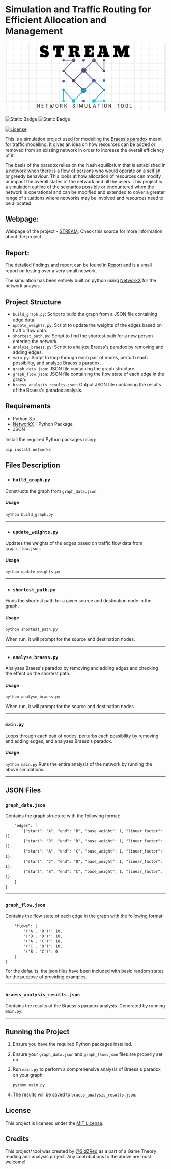 # Simulation and Traffic Routing for Efficient Allocation and Management

![Project Logo](stream_logo.png)


![Static Badge](https://img.shields.io/badge/network_analysis-blue)
![Static Badge](https://img.shields.io/badge/game_theory-blue)

[![License](https://img.shields.io/badge/license-MIT-green)](LICENSE)

This is a simulation project used for modelling the [Braess's paradox](https://en.wikipedia.org/wiki/Braess's_paradox) meant for traffic modelling. It gives an idea on how resources can be added or removed from an existing network in order to increase the overall efficiency of it.

The basis of the paradox relies on the Nash equilibrium that is established in a network when there is a flow of persons who would operate on a selfish or greedy behaviour. This looks at how allocation of resources can modify or impact the overall states of the network and all the users.
This project is a simulation outline of the scenarios possible or encountered when the network is operational and can be modified and extended to cover a greater range of situations where networks may be involved and resources need to be allocated. 

## Webpage:
Webpage of the project - [STREAM](https://sidzred.github.io/STREAM/). Check this source for more information about the project

## Report: 
The detailed findings and report can be found in [Report](https://github.com/SidZRed/STREAM/blob/main/Braess_Paradox.pdf) and is a small report on testing over a very small network.


The simulation has been entirely built on python using [NetworkX](https://networkx.org/documentation/stable/index.html#) for the network anaysis.

## Project Structure

-   `build_graph.py`: Script to build the graph from a JSON file containing edge data.
-   `update_weights.py`: Script to update the weights of the edges based on traffic flow data.
-   `shortest_path.py`: Script to find the shortest path for a new person entering the network.
-   `analyze_braess.py`: Script to analyze Braess's paradox by removing and adding edges.
-   `main.py`: Script to loop through each pair of nodes, perturb each possibility, and analyze Braess's paradox.
-   `graph_data.json`: JSON file containing the graph structure.
-   `graph_flow.json`: JSON file containing the flow state of each edge in the graph.
-   `braess_analysis_results.json`: Output JSON file containing the results of the Braess's paradox analysis.

## Requirements

-   Python 3.x
-   [NetworkX](https://networkx.org/documentation/stable/index.html#) - Python Package
-   JSON

Install the required Python packages using:

`pip install networkx` 

## Files Description

* ### `build_graph.py`

Constructs the graph from `graph_data.json`.

#### Usage

`python build_graph.py` 
***

* ### `update_weights.py`

Updates the weights of the edges based on traffic flow data from `graph_flow.json`.

#### Usage

`python update_weights.py` 
***

* ### `shortest_path.py`

Finds the shortest path for a given source and destination node in the graph.

#### Usage

`python shortest_path.py` 

When run, it will prompt for the source and destination nodes.
***

* ### `analyse_braess.py`

Analyses Braess's paradox by removing and adding edges and checking the effect on the shortest path.

#### Usage

`python analyse_braess.py` 

When run, it will prompt for the source and destination nodes.
***

### `main.py`

Loops through each pair of nodes, perturbs each possibility by removing and adding edges, and analyzes Braess's paradox.

#### Usage

`python main.py` 
Runs the entire analysis of the network by running the above simulations.
***

## JSON Files

### `graph_data.json`

Contains the graph structure with the following format:
```{
    "edges": [
        {"start": "A", "end": "B", "base_weight": 1, "linear_factor": 1},
        {"start": "B", "end": "D", "base_weight": 1, "linear_factor": 1},
        {"start": "A", "end": "C", "base_weight": 1, "linear_factor": 1},
        {"start": "C", "end": "D", "base_weight": 1, "linear_factor": 1},
        {"start": "B", "end": "C", "base_weight": 1, "linear_factor": 1}
    ]
}
```
***

### `graph_flow.json`

Contains the flow state of each edge in the graph with the following format:

```{
    "flows": {
        "('A', 'B')": 10,
        "('B', 'D')": 10,
        "('A', 'C')": 10,
        "('C', 'D')": 10,
        "('B', 'C')": 0
    }
}
```

For the defaults, the json files have been included with basic random states for the purpose of providing examples.
***

### `braess_analysis_results.json`

Contains the results of the Braess's paradox analysis. Generated by running `main.py`.
***

## Running the Project

1.  Ensure you have the required Python packages installed.
2.  Ensure your `graph_data.json` and `graph_flow.json` files are properly set up.
3.  Run `main.py` to perform a comprehensive analysis of Braess's paradox on your graph:
    
    `python main.py` 
    
4.  The results will be saved to `braess_analysis_results.json`.

## License

This project is licensed under the [MIT License](https://github.com/SidZRed/STREAM/blob/main/LICENSE).

## Credits
This project/ tool was created by [@SidZRed](https://github.com/SidZRed) as a part of a Game Theory reading and analysis project. Any contributions to the above are most welcome!
